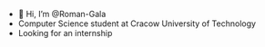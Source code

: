 - 👋 Hi, I’m @Roman-Gala
- Computer Science student at Cracow University of Technology
- Looking for an internship
